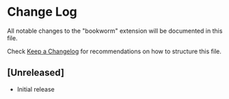 # Change Log

All notable changes to the "bookworm" extension will be documented in this file.

Check [Keep a Changelog](http://keepachangelog.com/) for recommendations on how to structure this file.

## [Unreleased]

- Initial release